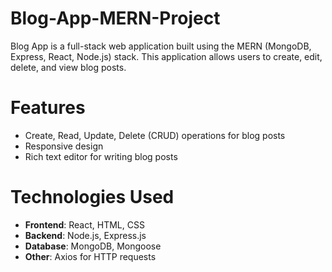 # Blog-App-MERN-Project
Blog App is a full-stack web application built using the MERN (MongoDB, Express, React, Node.js) stack. This application allows users to create, edit, delete, and view blog posts.

# Features
- Create, Read, Update, Delete (CRUD) operations for blog posts
- Responsive design
- Rich text editor for writing blog posts

# Technologies Used
- **Frontend**: React, HTML, CSS
- **Backend**: Node.js, Express.js
- **Database**: MongoDB, Mongoose
- **Other**: Axios for HTTP requests
